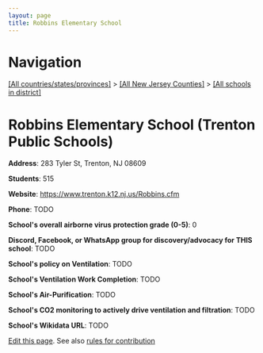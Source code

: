 ```yaml
---
layout: page
title: Robbins Elementary School
---
```

# Navigation

[[All countries/states/provinces]](../../../..) > [[All New Jersey Counties]](../../..) > [[All schools in district]](..)

# Robbins Elementary School (Trenton Public Schools)

**Address**: 283 Tyler St, Trenton, NJ 08609

**Students**: 515

**Website**: <https://www.trenton.k12.nj.us/Robbins.cfm>

**Phone**: TODO

**School's overall airborne virus protection grade (0-5)**: 0

**Discord, Facebook, or WhatsApp group for discovery/advocacy for THIS school**: TODO

**School's policy on Ventilation**: TODO

**School's Ventilation Work Completion**: TODO

**School's Air-Purification**: TODO

**School's CO2 monitoring to actively drive ventilation and filtration**: TODO

**School's Wikidata URL**: TODO


[Edit this page](https://github.com/ventilate-schools/NJ/edit/main/./Mercer/Trenton_Public_Schools/Robbins_Elementary_School.md). See also [rules for contribution](../../../contribution-rules/)